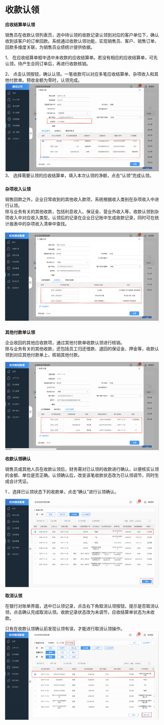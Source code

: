 # 收款认领

**应收结算单认领**

销售员在收款认领列表页，选中待认领的收款记录认领到对应的客户单位下，确认收到该客户的订单回款。系统通过收款认领功能，实现销售员、客户、销售订单、回款多维度关联，为销售员业绩统计提供依据。

1、 在应收结算单框中选中未收款的应收结算单。若没有相应的应收结算单，可先认领，待产生合同订单后，再进行收款核销。

2、 点击认领按钮，确认认领。一笔收款可以对应多笔应收结算单、杂项收入和其他付款单。预收金额为零时，认领完成。![](/img/git26.png)3、 选择需要认领的应收结算单，填入本次认领的净额，点击“认领”完成认领。

##### 

**杂项收入认领**

销售回款之外，企业日常收到的其他收入款项，系统根据收入类别在杂项收入中进行认领。  
除与业务有关的其他收款，包括利息收入、保证金、营业外收入等，收款认领到杂项收入中对应收入类型。认领后的记录在企业日记账中生成收款记录，同时可在统计报表中的杂项收入清单中查找。

##### ![](/img/git36.png)

**其他付款单认领**

企业收回的其他应收款项，通过其他付款单收款认领进行核销。  
除与业务有关的其他收款，还包括员工归还借款、退回的保证金、押金等，收款认领到对应其他付款单上，核销其他付款。

![](/img/git37.png)

**收款认领确认**

销售员或其他人员在收款认领后，财务需对已认领的收款进行确认，以便核实认领的金额、单位是否正确。认领确认后，改变该笔收款状态改为已认领调节，同时生成会计凭证。

1 、选择已认领状态下的收款单，点击“确认”进行认领确认。

![](/img/git38.png)

**取消认领**

在银行对账单界面，选中已认领记录，点击右下角取消认领按钮，提示是否取消认领，点击确认完成取消认领。收款记录状态改为未调节，应收结算单状态为未收款。

只有在收款认领确认前发现认领有误，才能进行取消认领操作。![](/img/git39.png)

